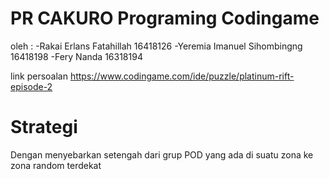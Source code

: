 # PR CAKURO Programing Codingame
oleh :
-Rakai Erlans Fatahillah 16418126
-Yeremia Imanuel Sihombingng 16418198
-Fery Nanda 16318194

link persoalan https://www.codingame.com/ide/puzzle/platinum-rift-episode-2

# Strategi
Dengan menyebarkan setengah dari grup POD yang ada di suatu zona ke zona random terdekat
